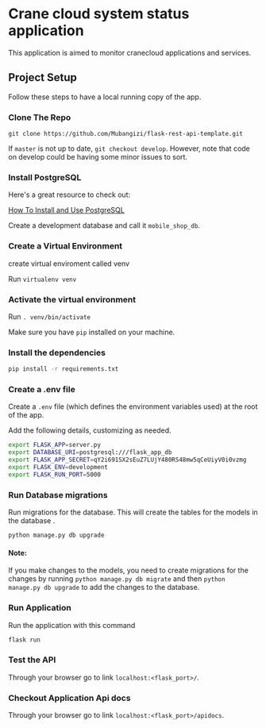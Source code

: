 # Crane cloud system status application

This application is aimed to monitor cranecloud applications and services.

## Project Setup

Follow these steps to have a local running copy of the app.

### Clone The Repo

`git clone https://github.com/Mubangizi/flask-rest-api-template.git`

If `master` is not up to date, `git checkout develop`. However, note that code on develop could be having some minor issues to sort.

### Install PostgreSQL

Here's a great resource to check out:

[How To Install and Use PostgreSQL](https://www.digitalocean.com/community/tutorials/how-to-install-and-use-postgresql-on-ubuntu-18-04)

Create a development database and call it `mobile_shop_db`.

### Create a Virtual Environment

create virtual enviroment called venv

Run `virtualenv venv`

### Activate the virtual environment

Run `. venv/bin/activate`

Make sure you have `pip` installed on your machine.

### Install the dependencies

```bash
pip install -r requirements.txt
```

### Create a .env file

Create a `.env` file (which defines the environment variables used) at the root of the app.

Add the following details, customizing as needed.

```bash
export FLASK_APP=server.py
export DATABASE_URI=postgresql:///flask_app_db
export FLASK_APP_SECRET=qY2i691SX2sEuZ7LUjY480RS48mw5qCeUiyV0i0vzmg
export FLASK_ENV=development
export FLASK_RUN_PORT=5000
```

### Run Database migrations

Run migrations for the database. This will create the tables for the models in the database .

`python manage.py db upgrade`

#### Note:
If you make changes to the models, you need to create migrations for the changes by running `python manage.py db migrate` and then `python manage.py db upgrade` to add the changes to the database.

### Run Application

Run the application with this command

```bash
flask run
```

### Test the API

Through your browser go to link `localhost:<flask_port>/`.

### Checkout Application Api docs

Through your browser go to link `localhost:<flask_port>/apidocs`.
